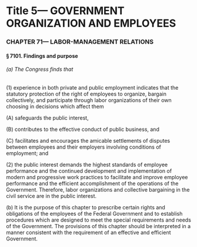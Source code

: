 
# Title 5— GOVERNMENT ORGANIZATION AND EMPLOYEES
### CHAPTER 71— LABOR-MANAGEMENT RELATIONS
#### § 7101. Findings and purpose
###### (a) The Congress finds that

(1) experience in both private and public employment indicates that the statutory protection of the right of employees to organize, bargain collectively, and participate through labor organizations of their own choosing in decisions which affect them

(A) safeguards the public interest,

(B) contributes to the effective conduct of public business, and

(C) facilitates and encourages the amicable settlements of disputes between employees and their employers involving conditions of employment; and

(2) the public interest demands the highest standards of employee performance and the continued development and implementation of modern and progressive work practices to facilitate and improve employee performance and the efficient accomplishment of the operations of the Government. Therefore, labor organizations and collective bargaining in the civil service are in the public interest.

(b) It is the purpose of this chapter to prescribe certain rights and obligations of the employees of the Federal Government and to establish procedures which are designed to meet the special requirements and needs of the Government. The provisions of this chapter should be interpreted in a manner consistent with the requirement of an effective and efficient Government.
